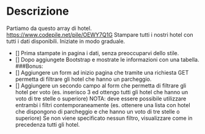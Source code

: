 # Descrizione
Partiamo da questo array di hotel. https://www.codepile.net/pile/OEWY7Q1G
Stampare tutti i nostri hotel con tutti i dati disponibili.
Iniziate in modo graduale.
- [] Prima stampate in pagina i dati, senza preoccuparvi dello stile.
- [] Dopo aggiungete Bootstrap e mostrate le informazioni con una tabella.
###Bonus:
- [] Aggiungere un form ad inizio pagina che tramite una richiesta GET permetta di filtrare gli hotel che hanno un parcheggio.
- [] Aggiungere un secondo campo al form che permetta di filtrare gli hotel per voto (es. inserisco 3 ed ottengo tutti gli hotel che hanno un voto di tre stelle o superiore)
NOTA: deve essere possibile utilizzare entrambi i filtri contemporaneamente (es. ottenere una lista con hotel che dispongono di parcheggio e che hanno un voto di tre stelle o superiore)
Se non viene specificato nessun filtro, visualizzare come in precedenza tutti gli hotel.